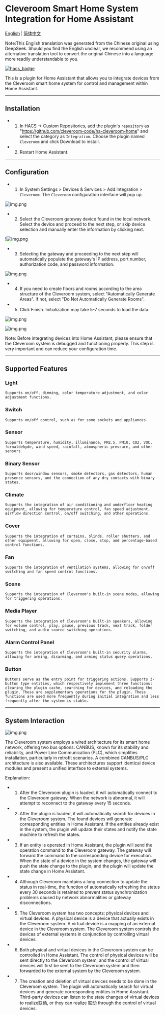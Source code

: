 # Cleveroom Smart Home System Integration for Home Assistant

[English](./README.md) | [简体中文](./README_zh-CN.md)

Note:This English translation was generated from the Chinese original using DeepSeek. Should you find the English unclear, we recommend using an alternative translation tool to convert the original Chinese into a language more readily understandable to you.

[![hacs_badge](https://img.shields.io/badge/HACS-Custom-41BDF5.svg)](https://github.com/hacs/integration)



This is a plugin for Home Assistant that allows you to integrate devices from the Cleveroom smart home system for control and management within Home Assistant.

---

## Installation

- 1.  In HACS -> Custom Repositories, add the plugin's `repository` as "https://github.com/cleveroom-code/ha-cleveroom-home" and select the category as `Integration`. Choose the plugin named `Cleveroom` and click Download to install.

- 2.  Restart Home Assistant.

---

## Configuration

- 1.  In System Settings > Devices & Services > Add Integration > `Cleveroom`. The `Cleveroom` configuration interface will pop up.

![img.png](assets/img_en1.png)

- 2.  Select the Cleveroom gateway device found in the local network. Select the device and proceed to the next step, or skip device selection and manually enter the information by clicking next.

!![img.png](assets/img_en2.png)

- 3.  Selecting the gateway and proceeding to the next step will automatically populate the gateway's IP address, port number, authorization code, and password information.

![img.png](assets/img_en3.png)

- 4.  If you need to create floors and rooms according to the area structure of the Cleveroom system, select "Automatically Generate Areas". If not, select "Do Not Automatically Generate Rooms".

- 5.  Click Finish. Initialization may take 5-7 seconds to load the data.

![img.png](assets/img_en4.png)

![img.png](assets/img_en5.png)

Note: Before integrating devices into Home Assistant, please ensure that the Cleveroom system is debugged and functioning properly. This step is very important and can reduce your configuration time.

---

## Supported Features

### Light

    Supports on/off, dimming, color temperature adjustment, and color adjustment functions.

### Switch

    Supports on/off control, such as for some sockets and appliances.

### Sensor

    Supports temperature, humidity, illuminance, PM2.5, PM10, CO2, VOC, formaldehyde, wind speed, rainfall, atmospheric pressure, and other sensors.

### Binary Sensor

    Supports door/window sensors, smoke detectors, gas detectors, human presence sensors, and the connection of any dry contacts with binary states.

### Climate

    Supports the integration of air conditioning and underfloor heating equipment, allowing for temperature control, fan speed adjustment, airflow direction control, on/off switching, and other operations.

### Cover

    Supports the integration of curtains, blinds, roller shutters, and other equipment, allowing for open, close, stop, and percentage-based control functions.

### Fan

    Supports the integration of ventilation systems, allowing for on/off switching and fan speed control functions.

### Scene

    Supports the integration of Cleveroom's built-in scene modes, allowing for triggering operations.

### Media Player

    Supports the integration of Cleveroom's built-in speakers, allowing for volume control, play, pause, previous track, next track, folder switching, and audio source switching operations.

### Alarm Control Panel

    Supports the integration of Cleveroom's built-in security alarms, allowing for arming, disarming, and arming status query operations.

### Button

    Buttons serve as the entry point for triggering actions. Supports 3-button type entities, which respectively implement three functions: clearing the plugin cache, searching for devices, and reloading the plugin. These are supplementary operations for the plugin. These functions are used more frequently during initial integration and less frequently after the system is stable.

---

## System Interaction

![img.png](assets/system_diagram.png)

The Cleveroom system employs a wired architecture for its smart home network, offering two bus options: CANBUS, known for its stability and reliability, and Power Line Communication (PLC), which simplifies installation, particularly in retrofit scenarios. A combined CANBUS/PLC architecture is also available. These architectures support identical device modules and present a unified interface to external systems.

Explanation:

- 1.  After the Cleveroom plugin is loaded, it will automatically connect to the Cleveroom gateway. When the network is abnormal, it will attempt to reconnect to the gateway every 15 seconds.
- 2.  After the plugin is loaded, it will automatically search for devices in the Cleveroom system. The found devices will generate corresponding entities in Home Assistant. If the entities already exist in the system, the plugin will update their states and notify the state machine to refresh the states.
- 3.  If an entity is operated in Home Assistant, the plugin will send the operation command to the Cleveroom gateway. The gateway will forward the command to the corresponding device for execution. When the state of a device in the system changes, the gateway will push the state change to the plugin, and the plugin will update the state change in Home Assistant.
- 4.  Although Cleveroom maintains a long connection to update the status in real-time, the function of automatically refreshing the status every 30 seconds is retained to prevent status synchronization problems caused by network abnormalities or gateway disconnections.
- 5.  The Cleveroom system has two concepts: physical devices and virtual devices. A physical device is a device that actually exists in the Cleveroom system. A virtual device is a mapping of an external device in the Cleveroom system. The Cleveroom system controls the devices of external systems in conjunction by controlling virtual devices.
- 6.  Both physical and virtual devices in the Cleveroom system can be controlled in Home Assistant. The control of physical devices will be sent directly to the Cleveroom system, and the control of virtual devices will first be sent to the Cleveroom system and then forwarded to the external system by the Cleveroom system.
- 7.  The creation and deletion of virtual devices needs to be done in the Cleveroom system. The plugin will automatically search for virtual devices and generate corresponding entities in Home Assistant. Third-party devices can listen to the state changes of virtual devices to realize联动, or they can realize 联动 through the control of virtual devices.